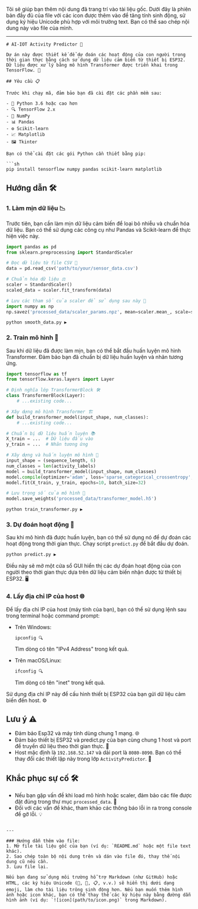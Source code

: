 Tôi sẽ giúp bạn thêm nội dung đã trang trí vào tài liệu gốc. Dưới đây là phiên bản đầy đủ của file với các icon được thêm vào để tăng tính sinh động, sử dụng ký hiệu Unicode phù hợp với môi trường text. Bạn có thể sao chép nội dung này vào file của mình.

---

```
# AI-IOT Activity Predictor 🌟

Dự án này được thiết kế để dự đoán các hoạt động của con người trong thời gian thực bằng cách sử dụng dữ liệu cảm biến từ thiết bị ESP32. Dữ liệu được xử lý bằng mô hình Transformer được triển khai trong TensorFlow. 🚀

## Yêu cầu 📋

Trước khi chạy mã, đảm bảo bạn đã cài đặt các phần mềm sau:

- 🐍 Python 3.6 hoặc cao hơn
- 🔍 TensorFlow 2.x
- 🔢 NumPy
- 📊 Pandas
- ⚙️ Scikit-learn
- 📈 Matplotlib
- 🖼️ Tkinter

Bạn có thể cài đặt các gói Python cần thiết bằng pip:

```sh
pip install tensorflow numpy pandas scikit-learn matplotlib
```

## Hướng dẫn 🛠️

### 1. Làm mịn dữ liệu 📉

Trước tiên, bạn cần làm mịn dữ liệu cảm biến để loại bỏ nhiễu và chuẩn hóa dữ liệu. Bạn có thể sử dụng các công cụ như Pandas và Scikit-learn để thực hiện việc này.

```python
import pandas as pd
from sklearn.preprocessing import StandardScaler

# Đọc dữ liệu từ file CSV 📂
data = pd.read_csv('path/to/your/sensor_data.csv')

# Chuẩn hóa dữ liệu ⚖️
scaler = StandardScaler()
scaled_data = scaler.fit_transform(data)

# Lưu các tham số của scaler để sử dụng sau này 💾
import numpy as np
np.savez('processed_data/scaler_params.npz', mean=scaler.mean_, scale=scaler.scale_)
```

```sh
python smooth_data.py ▶️
```

### 2. Train mô hình 🧠

Sau khi dữ liệu đã được làm mịn, bạn có thể bắt đầu huấn luyện mô hình Transformer. Đảm bảo bạn đã chuẩn bị dữ liệu huấn luyện và nhãn tương ứng.

```python
import tensorflow as tf
from tensorflow.keras.layers import Layer

# Định nghĩa lớp TransformerBlock 🛠️
class TransformerBlock(Layer):
    # ...existing code...

# Xây dựng mô hình Transformer 🏗️
def build_transformer_model(input_shape, num_classes):
    # ...existing code...

# Chuẩn bị dữ liệu huấn luyện 📚
X_train = ...  # Dữ liệu đầu vào
y_train = ...  # Nhãn tương ứng

# Xây dựng và huấn luyện mô hình 🚀
input_shape = (sequence_length, 6)
num_classes = len(activity_labels)
model = build_transformer_model(input_shape, num_classes)
model.compile(optimizer='adam', loss='sparse_categorical_crossentropy', metrics=['accuracy'])
model.fit(X_train, y_train, epochs=10, batch_size=32)

# Lưu trọng số của mô hình 💾
model.save_weights('processed_data/transformer_model.h5')
```

```sh
python train_transformer.py ▶️
```

### 3. Dự đoán hoạt động 🔮

Sau khi mô hình đã được huấn luyện, bạn có thể sử dụng nó để dự đoán các hoạt động trong thời gian thực. Chạy script `predict.py` để bắt đầu dự đoán.

```sh
python predict.py ▶️
```

Điều này sẽ mở một cửa sổ GUI hiển thị các dự đoán hoạt động của con người theo thời gian thực dựa trên dữ liệu cảm biến nhận được từ thiết bị ESP32. 🖥️

### 4. Lấy địa chỉ IP của host 🌐

Để lấy địa chỉ IP của host (máy tính của bạn), bạn có thể sử dụng lệnh sau trong terminal hoặc command prompt:

- Trên Windows:
  ```sh
  ipconfig 🔍
  ```
  Tìm dòng có tên "IPv4 Address" trong kết quả.

- Trên macOS/Linux:
  ```sh
  ifconfig 🔍
  ```
  Tìm dòng có tên "inet" trong kết quả.

Sử dụng địa chỉ IP này để cấu hình thiết bị ESP32 của bạn gửi dữ liệu cảm biến đến host. ⚙️

## Lưu ý ⚠️

- Đảm bảo Esp32 và máy tính dùng chung 1 mạng. 🌐
- Đảm bảo thiết bị ESP32 và predict.py của bạn cùng chung 1 host và port để truyền dữ liệu theo thời gian thực. 🔗
- Host mặc định là `192.168.52.147` và dải port là `8080-8090`. Bạn có thể thay đổi các thiết lập này trong lớp `ActivityPredictor`. 🔧

## Khắc phục sự cố 🛠️

- Nếu bạn gặp vấn đề khi load mô hình hoặc scaler, đảm bảo các file được đặt đúng trong thư mục `processed_data`. 📁
- Đối với các vấn đề khác, tham khảo các thông báo lỗi in ra trong console để gỡ lỗi. 💡
```

---

### Hướng dẫn thêm vào file:
1. Mở file tài liệu gốc của bạn (ví dụ: `README.md` hoặc một file text khác).
2. Sao chép toàn bộ nội dung trên và dán vào file đó, thay thế nội dung cũ nếu cần.
3. Lưu file lại.

Nếu bạn đang sử dụng môi trường hỗ trợ Markdown (như GitHub) hoặc HTML, các ký hiệu Unicode (🌟, 🚀, 📋, v.v.) sẽ hiển thị dưới dạng emoji, làm cho tài liệu trông sinh động hơn. Nếu bạn muốn thêm hình ảnh hoặc icon khác, bạn có thể thay thế các ký hiệu này bằng đường dẫn hình ảnh (ví dụ: `![icon](path/to/icon.png)` trong Markdown).
